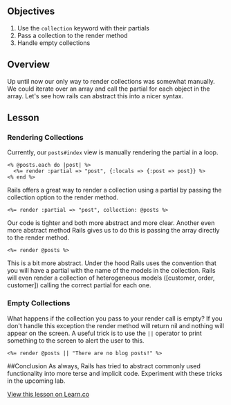 ## Objectives

 1. Use the `collection` keyword with their partials
 2. Pass a collection to the render method 
 3. Handle empty collections

## Overview
Up until now our only way to render collections was somewhat manually.  We could iterate over an array and call the partial for each object in the array.  Let's see how rails can abstract this into a nicer syntax.

## Lesson

### Rendering Collections
Currently, our `posts#index` view is manually rendering the partial in a loop.
```erb
<% @posts.each do |post| %>
  <%= render :partial => "post", {:locals => {:post => post}} %>
<% end %>
```

Rails offers a great way to render a collection using a partial by passing the collection option to the render method.

```erb
<%= render :partial => "post", collection: @posts %>
```

Our code is tighter and both more abstract and more clear.
Another even more abstract method Rails gives us to do this is passing the array directly to the render method.

```erb
<%= render @posts %>
```

This is a bit more abstract.  Under the hood Rails uses the convention that you will have a partial with the name of the models in the collection.  Rails will even render a collection of heterogeneous models ([customer, order, customer]) calling the correct partial for each one.

### Empty Collections

What happens if the collection you pass to your render call is empty?  If you don't handle this exception the render method will return nil and nothing will appear on the screen.  A useful trick is to use the `||` operator to print something to the screen to alert the user to this.

```erb
<%= render @posts || "There are no blog posts!" %>
```

##Conclusion
As always, Rails has tried to abstract commonly used functionality into more terse and implicit code.  Experiment with these tricks in the upcoming lab.

<a href='https://learn.co/lessons/rendering-collections-reading' data-visibility='hidden'>View this lesson on Learn.co</a>
